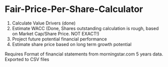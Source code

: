 # Fair-Price-Per-Share-Calculator

1. Calculate Value Drivers (done)
2. Estimate WACC (Done, Shares outstanding calculation is rough, based on Market Cap/Share Price. NOT EXACT!)
3. Project future potential financial performance
4. Estimate share price based on long term growth potential

Requires Format of financial statements from morningstar.com 5 years data. Exported to CSV files
